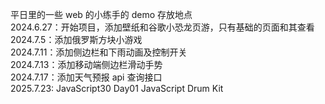 平日里的一些 web 的小练手的 demo 存放地点  
2024.6.27：开始项目，添加壁纸和谷歌小恐龙页游，只有基础的页面和其查看  
2024.7.5：添加俄罗斯方块小游戏  
2024.7.11：添加侧边栏和下雨动画及控制开关  
2024.7.13：添加移动端侧边栏滑动手势  
2024.7.17：添加天气预报 api 查询接口  
2025.7.23: JavaScript30 Day01 JavaScript Drum Kit
